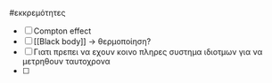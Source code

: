 #εκκρεμότητες
- [ ] Compton effect
- [ ] [[Black body]] -> θερμοποίηση?
- [ ] Γιατι πρεπει να εχουν κοινο πληρες συστημα ιδιοτμων για να μετρηθουν ταυτοχρονα
- [ ] 
